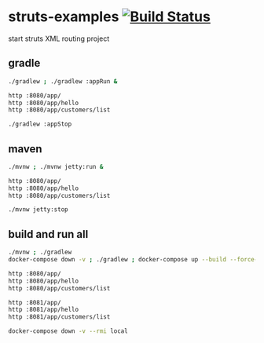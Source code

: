 # struts-examples [![Build Status](https://travis-ci.org/daggerok/struts-examples.svg?branch=master)](https://travis-ci.org/daggerok/struts-examples)
start struts XML routing project

## gradle

```bash
./gradlew ; ./gradlew :appRun &

http :8080/app/
http :8080/app/hello
http :8080/app/customers/list

./gradlew :appStop
```

## maven

```bash
./mvnw ; ./mvnw jetty:run &

http :8080/app/
http :8080/app/hello
http :8080/app/customers/list

./mvnw jetty:stop
```

## build and run all

```bash
./mvnw ; ./gradlew
docker-compose down -v ; ./gradlew ; docker-compose up --build --force-recreate --remove-orphans

http :8080/app/
http :8080/app/hello
http :8080/app/customers/list

http :8081/app/
http :8081/app/hello
http :8081/app/customers/list

docker-compose down -v --rmi local
```
